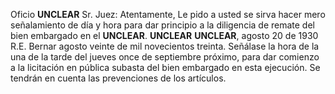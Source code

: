 Oficio
**UNCLEAR**
Sr. Juez:
Atentamente,
Le pido a usted se sirva hacer mero señalamiento de día y hora para dar principio a la diligencia de remate del bien embargado en el **UNCLEAR**.
**UNCLEAR**
**UNCLEAR**, agosto 20 de 1930
R.E. Bernar
agosto veinte de mil novecientos treinta.
Señálase la hora de la una de la tarde del jueves once de septiembre próximo, para dar comienzo a la licitación en pública subasta del bien embargado en esta ejecución.
Se tendrán en cuenta las prevenciones de los artículos.
